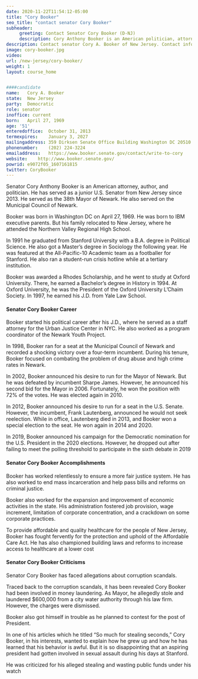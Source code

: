 ```yaml
---
date: 2020-11-22T11:54:12-05:00
title: "Cory Booker"
seo_title: "contact senator Cory Booker"
subheader:
     greeting: Contact Senator Cory Booker (D-NJ)
     description: Cory Anthony Booker is an American politician, attorney, and author who has served as the junior United States Senator from New Jersey since 2013. A member of the Democratic Party, Booker is the first African-American U.S. Senator from New Jersey. He was previously the 38th Mayor of Newark from 2006 to 2013.
description: Contact senator Cory A. Booker of New Jersey. Contact information for Cory A. Booker includes  email address, phone number, and mailing address.
image: cory-booker.jpg
video: 
url: /new-jersey/cory-booker/
weight: 1
layout: course_home


####candidate
name:	Cory A. Booker
state:	New Jersey
party:	Democratic
role: senator
inoffice: current
born:	April 27, 1969 
age: '51'
enteredoffice:	October 31, 2013
termexpires:	January 3, 2027
mailingaddress:	359 Dirksen Senate Office Building Washington DC 20510
phonenumber:	(202) 224-3224
emailaddress:	https://www.booker.senate.gov/contact/write-to-cory
website:	http://www.booker.senate.gov/
powrid: e9072f05_1607161815
twitter: CoryBooker
---
```


Senator Cory Anthony Booker is an American attorney, author, and politician. He has served as a junior U.S. Senator from New Jersey since 2013. He served as the 38th Mayor of Newark. He also served on the Municipal Council of Newark.

Booker was born in Washington DC on April 27, 1969. He was born to IBM executive parents. But his family relocated to New Jersey, where he attended the Northern Valley Regional High School.

In 1991 he graduated from Stanford University with a B.A. degree in Political Science. He also got a Master’s degree in Sociology the following year. He was featured at the All-Pacific-10 Academic team as a footballer for Stanford. He also ran a student-run crisis hotline while at a tertiary institution.

Booker was awarded a Rhodes Scholarship, and he went to study at Oxford University. There, he earned a Bachelor’s degree in History in 1994. At Oxford University, he was the President of the Oxford University L’Chaim Society. In 1997, he earned his J.D. from Yale Law School.

#### Senator Cory Booker Career

Booker started his political career after his J.D., where he served as a staff attorney for the Urban Justice Center in NYC. He also worked as a program coordinator of the Newark Youth Project.

In 1998, Booker ran for a seat at the Municipal Council of Newark and recorded a shocking victory over a four-term incumbent. During his tenure, Booker focused on combating the problem of drug abuse and high crime rates in Newark.

In 2002, Booker announced his desire to run for the Mayor of Newark. But he was defeated by incumbent Sharpe James. However, he announced his second bid for the Mayor in 2006. Fortunately, he won the position with 72% of the votes. He was elected again in 2010.

In 2012, Booker announced his desire to run for a seat in the U.S. Senate. However, the incumbent, Frank Lautenberg, announced he would not seek reelection. While in office, Lautenberg died in 2013, and Booker won a special election to the seat. He won again in 2014 and 2020.

In 2019, Booker announced his campaign for the Democratic nomination for the U.S. President in the 2020 elections. However, he dropped out after failing to meet the polling threshold to participate in the sixth debate in 2019

#### Senator Cory Booker Accomplishments

Booker has worked relentlessly to ensure a more fair justice system. He has also worked to end mass incarceration and help pass bills and reforms on criminal justice.

Booker also worked for the expansion and improvement of economic activities in the state. His administration fostered job provision, wage increment, limitation of corporate concentration, and a crackdown on some corporate practices.

To provide affordable and quality healthcare for the people of New Jersey, Booker has fought fervently for the protection and uphold of the Affordable Care Act. He has also championed building laws and reforms to increase access to healthcare at a lower cost

#### Senator Cory Booker Criticisms

Senator Cory Booker has faced allegations about corruption scandals.

Traced back to the corruption scandals, it has been revealed Cory Booker had been involved in money laundering. As Mayor, he allegedly stole and laundered $600,000 from a city water authority through his law firm. However, the charges were dismissed.

Booker also got himself in trouble as he planned to contest for the post of President.

In one of his articles which he titled “So much for stealing seconds,” Cory Booker, in his interests, wanted to explain how he grew up and how he has learned that his behavior is awful. But it is so disappointing that an aspiring president had gotten involved in sexual assault during his days at Stanford.

He was criticized for his alleged stealing and wasting public funds under his watch